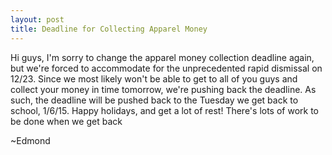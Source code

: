 ```yaml
---
layout: post
title: Deadline for Collecting Apparel Money
---
```


Hi guys, I'm sorry to change the apparel money collection deadline again, but we're forced to accommodate for the unprecedented rapid dismissal on 12/23. Since we most likely won't be able to get to all of you guys and collect your money in time tomorrow, we're pushing back the deadline. As such, the deadline will be pushed back to the Tuesday we get back to school, 1/6/15. Happy holidays, and get a lot of rest! There's lots of work to be done when we get back


~Edmond
<br>
<br>
<br>
<br>
<br>
<br>
<br>
<br>
<br>
<br>
<br>
